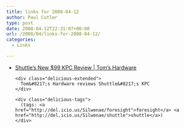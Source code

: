 ```yaml
---
title: links for 2008-04-12
author: Paul Cutler
type: post
date: 2008-04-12T22:31:07+00:00
url: /2008/04/links-for-2008-04-12/
categories:
  - Links

---
```

<ul class="delicious">
  <li>
    <div class="delicious-link">
      <a href="http://www.tomshardware.com/2008/04/10/shuttle_ninty_nine_dollar_kpc/page9.html">Shuttle&#8217;s New $99 KPC Review | Tom&#8217;s Hardware</a>
    </div>
    
    <div class="delicious-extended">
      Tom&#8217;s Hardware reviews Shuttle&#8217;s KPC
    </div>
    
    <div class="delicious-tags">
      (tags: <a href="http://del.icio.us/Silwenae/foresight">foresight</a> <a href="http://del.icio.us/Silwenae/shuttle">shuttle</a>)
    </div>
  </li>
</ul>